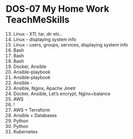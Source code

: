 # DOS-07 My Home Work TeachMeSkills

13. Linux - X11, tar, dir etc..
14. Linux - displaying system info 
16. Linux - users, groups, services, displaying system info 
17. Bash
18. Bash
22. Bash 
23. Docker, Ansible
24. Ansible-playbook
25. Ansible-playbook
26. Ansible -
28. Ansible, Nginx, Apache Jmetr
29. Docker, Ansible, Let’s encrypt, Nginx+balance
33. AWS
35. !
36. AWS + Terraform
41. Ansible + Databases
49. Python
50. Python
53. Kubernetes

